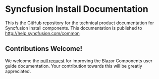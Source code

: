 # Syncfusion Install Documentation

This is the GitHub repository for the technical product documentation for Syncfusion Install components. This documentation is published to http://help.syncfusion.com/common 

## Contributions Welcome!

We welcome the [pull request](https://docs.github.com/en/github/managing-files-in-a-repository/editing-files-in-another-users-repository) for improving the Blazor Components user guide documentation. Your contribution towards this will be greatly appreciated.
